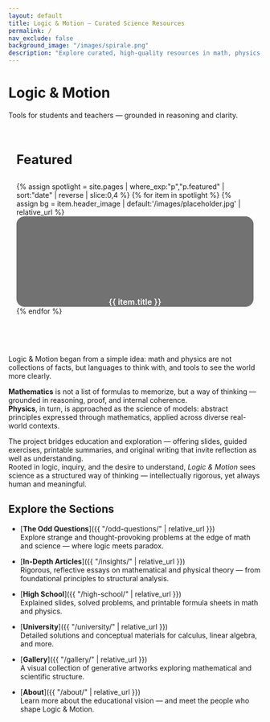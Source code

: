 ```yaml
---
layout: default
title: Logic & Motion – Curated Science Resources
permalink: /
nav_exclude: false
background_image: "/images/spirale.png"
description: "Explore curated, high-quality resources in math, physics, and logic — designed for conceptual clarity and intellectual exploration."
---
```


<!-- Google tag (gtag.js) -->
<script async src="https://www.googletagmanager.com/gtag/js?id=G-3P4GLVFYWW"></script>
<script>
  window.dataLayer = window.dataLayer || [];
  function gtag(){dataLayer.push(arguments);}
  gtag('js', new Date());
  gtag('config', 'G-3P4GLVFYWW');
</script>

<!-- ─────────────  HERO  ───────────── -->
<div class="homepage-header">
  <h1 class="homepage-title">Logic &amp; Motion</h1>
  <p class="homepage-subtitle">Tools for students and teachers — grounded in reasoning and clarity.</p>
</div>

<!-- ─────────  FEATURED  ───────── -->
<section id="featured" style="margin:4rem auto;max-width:1000px;padding:0 1rem;">
<h2 style="font-size:1.6rem;margin-bottom:1rem;">Featured</h2>

<div style="display:grid;grid-template-columns:repeat(auto-fit,minmax(230px,1fr));gap:1.2rem;">

{% assign spotlight = site.pages | where_exp:"p","p.featured" | sort:"date" | reverse | slice:0,4 %}
{% for item in spotlight %}
{% assign bg = item.header_image | default:'/images/placeholder.jpg' | relative_url %}
<a href="{{ item.url | relative_url }}" style="display:block;height:180px;border-radius:1rem;overflow:hidden;background:url('{{ bg }}') center/cover no-repeat,rgba(0,0,0,.55);background-blend-mode:darken;text-decoration:none;color:#fff;">
  <span style="display:flex;align-items:flex-end;justify-content:center;height:100%;width:100%;padding-bottom:1rem;font-size:1rem;font-weight:600;text-align:center;">
    {{ item.title }}
  </span>
</a>
{% endfor %}

</div>
</section>
<!-- ─────────────────────────────── -->




<!-- ─────────────  INTRO  ───────────── -->
<div class="content-box">

Logic & Motion began from a simple idea: math and physics are not collections of facts, but languages to think with, and tools to see the world more clearly.  

**Mathematics** is not a list of formulas to memorize, but a way of thinking — grounded in reasoning, proof, and internal coherence.  
**Physics**, in turn, is approached as the science of models: abstract principles expressed through mathematics, applied across diverse real-world contexts.

The project bridges education and exploration — offering slides, guided exercises, printable summaries, and original writing that invite reflection as well as understanding.  
Rooted in logic, inquiry, and the desire to understand, *Logic & Motion* sees science as a structured way of thinking — intellectually rigorous, yet always human and meaningful.

</div>

<!-- ─────────────  SECTION LINKS  ───────────── -->
<div class="content-box">

## Explore the Sections

- [**The Odd Questions**]({{ "/odd-questions/" | relative_url }})  
  Explore strange and thought-provoking problems at the edge of math and science — where logic meets paradox.

- [**In-Depth Articles**]({{ "/insights/" | relative_url }})  
  Rigorous, reflective essays on mathematical and physical theory — from foundational principles to structural analysis.

- [**High School**]({{ "/high-school/" | relative_url }})  
  Explained slides, solved problems, and printable formula sheets in math and physics.

- [**University**]({{ "/university/" | relative_url }})  
  Detailed solutions and conceptual materials for calculus, linear algebra, and more.

- [**Gallery**]({{ "/gallery/" | relative_url }})  
  A visual collection of generative artworks exploring mathematical and scientific structure.

- [**About**]({{ "/about/" | relative_url }})  
  Learn more about the educational vision — and meet the people who shape Logic & Motion.

</div>

